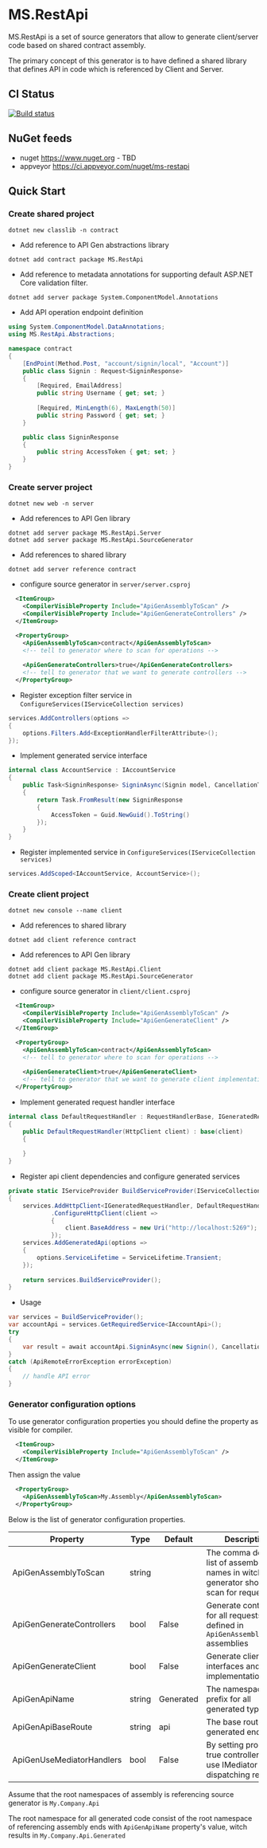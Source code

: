 # MS.RestApi

MS.RestApi is a set of source generators that allow to generate client/server code based on shared contract assembly.

The primary concept of this generator is to have defined a shared library that defines API in code which is referenced by Client and Server. 

## CI Status
[![Build status](https://ci.appveyor.com/api/projects/status/yx56lwlibg15bjwv/branch/master?svg=true)](https://ci.appveyor.com/project/msavencov/ms-restapi/branch/master)

## NuGet feeds
- nuget https://www.nuget.org - TBD
- appveyor https://ci.appveyor.com/nuget/ms-restapi

## Quick Start

### Create shared project

```shell
dotnet new classlib -n contract
```
* Add reference to API Gen abstractions library

```shell
dotnet add contract package MS.RestApi
```

* Add reference to metadata annotations for supporting default ASP.NET Core validation filter. 
```shell
dotnet add server package System.ComponentModel.Annotations
```

* Add API operation endpoint definition
```c#
using System.ComponentModel.DataAnnotations;
using MS.RestApi.Abstractions;

namespace contract
{
    [EndPoint(Method.Post, "account/signin/local", "Account")]
    public class Signin : Request<SigninResponse>
    {
        [Required, EmailAddress]
        public string Username { get; set; }
        
        [Required, MinLength(6), MaxLength(50)]
        public string Password { get; set; }
    }

    public class SigninResponse
    {
        public string AccessToken { get; set; }
    }
}
```

### Create server project

```shell
dotnet new web -n server 
```

* Add references to API Gen library
```shell
dotnet add server package MS.RestApi.Server
dotnet add server package MS.RestApi.SourceGenerator
```

* Add references to shared library 
```shell
dotnet add server reference contract
```

* configure source generator in `server/server.csproj`
```xml
  <ItemGroup>
    <CompilerVisibleProperty Include="ApiGenAssemblyToScan" /> 
    <CompilerVisibleProperty Include="ApiGenGenerateControllers" />
  </ItemGroup>

  <PropertyGroup>
    <ApiGenAssemblyToScan>contract</ApiGenAssemblyToScan>
    <!-- tell to generator where to scan for operations -->
    
    <ApiGenGenerateControllers>true</ApiGenGenerateControllers> 
    <!-- tell to generator that we want to generate controllers -->
  </PropertyGroup>
```

* Register exception filter service in `ConfigureServices(IServiceCollection services)`
```c#
services.AddControllers(options =>
{
    options.Filters.Add<ExceptionHandlerFilterAttribute>();
});
```

* Implement generated service interface
```c#
internal class AccountService : IAccountService
{
    public Task<SigninResponse> SigninAsync(Signin model, CancellationToken ct = default)
    {
        return Task.FromResult(new SigninResponse
        {
            AccessToken = Guid.NewGuid().ToString()
        });
    }
}
```

* Register implemented service in `ConfigureServices(IServiceCollection services)`
```c#
services.AddScoped<IAccountService, AccountService>();
```

### Create client project 

```shell
dotnet new console --name client
```

* Add references to shared library
```shell
dotnet add client reference contract
```

* Add references to API Gen library
```shell
dotnet add client package MS.RestApi.Client
dotnet add client package MS.RestApi.SourceGenerator
```

* configure source generator in `client/client.csproj`
```xml
  <ItemGroup>
    <CompilerVisibleProperty Include="ApiGenAssemblyToScan" /> 
    <CompilerVisibleProperty Include="ApiGenGenerateClient" />
  </ItemGroup>

  <PropertyGroup>
    <ApiGenAssemblyToScan>contract</ApiGenAssemblyToScan>
    <!-- tell to generator where to scan for operations -->
    
    <ApiGenGenerateClient>true</ApiGenGenerateClient> 
    <!-- tell to generator that we want to generate client implementation -->
  </PropertyGroup>
```

* Implement generated request handler interface 
```c#
internal class DefaultRequestHandler : RequestHandlerBase, IGeneratedRequestHandler
{
    public DefaultRequestHandler(HttpClient client) : base(client)
    {
        
    }
}
```

* Register api client dependencies and configure generated services 
```c#
private static IServiceProvider BuildServiceProvider(IServiceCollection services = default)
{
    services.AddHttpClient<IGeneratedRequestHandler, DefaultRequestHandler>()
            .ConfigureHttpClient(client =>
            {
                client.BaseAddress = new Uri("http://localhost:5269");
            });
    services.AddGeneratedApi(options =>
    {
        options.ServiceLifetime = ServiceLifetime.Transient;
    });
    
    return services.BuildServiceProvider();
}
```

* Usage
```c#
var services = BuildServiceProvider();
var accountApi = services.GetRequiredService<IAccountApi>();
try
{
    var result = await accountApi.SigninAsync(new Signin(), CancellationToken.None);
}
catch (ApiRemoteErrorException errorException)
{
    // handle API error
}
```

### Generator configuration options

To use generator configuration properties you should define the property as visible for compiler.
```xml
  <ItemGroup>
    <CompilerVisibleProperty Include="ApiGenAssemblyToScan" />
  </ItemGroup>
```

Then assign the value 
```xml
  <PropertyGroup>
    <ApiGenAssemblyToScan>My.Assembly</ApiGenAssemblyToScan>
  </PropertyGroup>
```

Below is the list of generator configuration properties.

| Property                  | Type   | Default   | Description                                                                           |
|---------------------------|--------|-----------|---------------------------------------------------------------------------------------|
| ApiGenAssemblyToScan      | string |           | The comma delimited list of assembly names in witch generator should scan for request |
| ApiGenGenerateControllers | bool   | False     | Generate controllers for all requests defined in `ApiGenAssemblyToScan` assemblies    |
| ApiGenGenerateClient      | bool   | False     | Generate client interfaces and their implementations                                  |
| ApiGenApiName             | string | Generated | The namespace prefix for all generated types                                          |
| ApiGenApiBaseRoute        | string | api       | The base route for generated endpoints                                                |
| ApiGenUseMediatorHandlers | bool   | False     | By setting property to true controllers will use IMediator for dispatching requests   | 

Assume that the root namespaces of assembly is referencing source generator is `My.Company.Api`

The root namespace for all generated code consist of the root namespace of referencing assembly ends with `ApiGenApiName` property's value, witch results in `My.Company.Api.Generated`  
